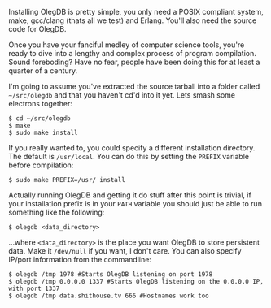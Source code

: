 Installing OlegDB is pretty simple, you only need a POSIX compliant system,
make, gcc/clang (thats all we test) and Erlang. You'll also need the source
code for OlegDB.

Once you have your fanciful medley of computer science tools, you're ready to
dive into a lengthy and complex process of program compilation. Sound
foreboding? Have no fear, people have been doing this for at least a quarter of
a century.

I'm going to assume you've extracted the source tarball into a folder called
`~/src/olegdb` and that you haven't cd'd into it yet. Lets smash some electrons
together:

````
$ cd ~/src/olegdb
$ make
$ sudo make install
````

If you really wanted to, you could specify a different installation directory.
The default is `/usr/local`. You can do this by setting the `PREFIX` variable
before compilation:

````
$ sudo make PREFIX=/usr/ install
````

Actually running OlegDB and getting it do stuff after this point is trivial, if
your installation prefix is in your `PATH` variable  you should just be able to run
something like the following:

````
$ olegdb <data_directory>
````

...where `<data_directory>` is the place you want OlegDB to store persistent data. 
Make it `/dev/null` if you want, I don't care. You can also specify
IP/port information from the commandline:

````
$ olegdb /tmp 1978 #Starts OlegDB listening on port 1978
$ olegdb /tmp 0.0.0.0 1337 #Starts OlegDB listening on the 0.0.0.0 IP, with port 1337
$ olegdb /tmp data.shithouse.tv 666 #Hostnames work too
````
